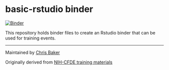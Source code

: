 # basic-rstudio binder

[![Binder](https://binder.pangeo.io/badge_logo.svg)](https://binder.pangeo.io/v2/gh/bakerccm/training-rstudio/basic-rstudio?urlpath=rstudio)

This repository holds binder files to create an Rstudio binder that can be used for training events.

---

Maintained by [Chris Baker](https://github.com/bakerccm)

Originally derived from [NIH-CFDE training materials](https://github.com/nih-cfde/training-rstudio-binder)
